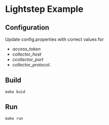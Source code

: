 # Lightstep Example

## Configuration

Update config.properties with correct values for 
- _access_token_
- _collector_host_
- _ccollector_port_
- _collector_protocol_.

## Build
```shell script
make buid
```

## Run
```shell script
make run
```
